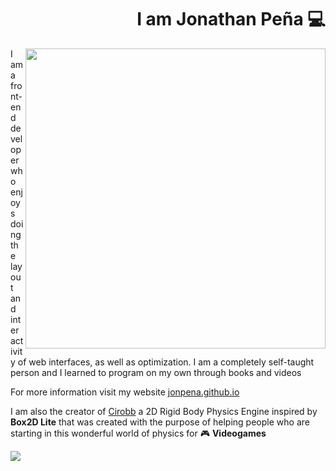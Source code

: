 <div align="right">

# I am Jonathan Peña 💻

</div>

<img width="480" height="auto" align="right" src="https://github.com/jonpena/jonpena/blob/main/banner.png">


I am a front-end developer who enjoys doing the layout and interactivity of web interfaces, as well as optimization. I am a completely self-taught person and I learned to program on my own through books and videos

For more information visit my website <a href="https://jonpena.github.io" target="_blank" rel="noopener">jonpena.github.io</a>

I am also the creator of <a href="https://github.com/jonpena/Cirobb" target="_blank" rel="noopener">Cirobb</a> a 2D Rigid Body Physics Engine inspired by **Box2D Lite** that was created with the purpose of helping people who are starting in this wonderful world of physics for 🎮 **Videogames** 

<img align="center" src="https://github.com/jonpena/jonpena/blob/main/poster.png">

